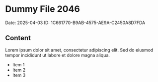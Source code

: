 # Dummy File 2046

Date: 2025-04-03
ID: 1C661770-B9AB-4575-AE9A-C2450A8D7FDA

## Content

Lorem ipsum dolor sit amet, consectetur adipiscing elit.
Sed do eiusmod tempor incididunt ut labore et dolore magna aliqua.

* Item 1
* Item 2
* Item 3
